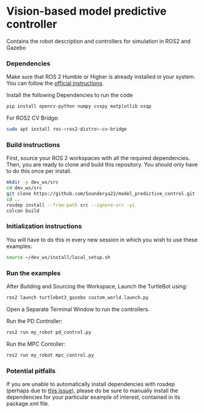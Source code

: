 # Vision-based model predictive controller
Contains the robot description and controllers for simulation in ROS2 and Gazebo


### Dependencies

Make sure that ROS 2 Humble or Higher is already installed in your system.
You can follow the [official instructions](https://docs.ros.org/en/jazzy/Installation.html).

Install the following Dependencies to run the code
```sh
pip install opencv-python numpy cvxpy matplotlib osqp
```
For ROS2 CV Bridge:
```sh
sudo apt install ros-<ros2-distro>-cv-bridge
```


### Build instructions

First, source your ROS 2 workspaces with all the required dependencies.
Then, you are ready to clone and build this repository.
You should only have to do this once per install.

```sh
mkdir -p dev_ws/src
cd dev_ws/src
git clone https://github.com/Sounderya22/model_predictive_control.git
cd ..
rosdep install --from-path src --ignore-src -yi
colcon build
```

### Initialization instructions

You will have to do this in every new session in which you wish to use these examples:

```sh
source ~/dev_ws/install/local_setup.sh
```

### Run the examples

After Building and Sourcing the Workspace, Launch the TurtleBot using:

```sh
ros2 launch turtlebot3_gazebo custom_world.launch.py
```
Open a Separate Terminal Window to run the controllers.

Run the PD Controller:

```sh
ros2 run my_robot pd_control.py
```
Run the MPC Contoller:

```sh
ros2 run my_robot mpc_control.py
```


### Potential pitfalls

If you are unable to automatically install dependencies with rosdep (perhaps due to [this issue](https://github.com/ros-infrastructure/rosdep/issues/733)), please do be sure to manually install the dependencies for your particular example of interest, contained in its package.xml file.
